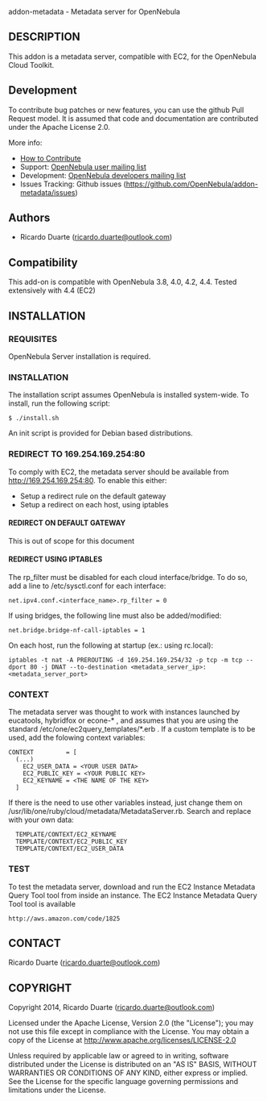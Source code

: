 addon-metadata - Metadata server for OpenNebula

## DESCRIPTION

This addon is a metadata server, compatible with EC2, 
for the OpenNebula Cloud Toolkit.

## Development

To contribute bug patches or new features, you can use the github Pull Request model. It is assumed that code and documentation are contributed under the Apache License 2.0. 

More info:
* [How to Contribute](http://opennebula.org/software:add-ons#how_to_contribute_to_an_existing_add-on)
* Support: [OpenNebula user mailing list](http://opennebula.org/community:mailinglists)
* Development: [OpenNebula developers mailing list](http://opennebula.org/community:mailinglists)
* Issues Tracking: Github issues (https://github.com/OpenNebula/addon-metadata/issues)

## Authors

* Ricardo Duarte (ricardo.duarte@outlook.com)

## Compatibility

This add-on is compatible with OpenNebula 3.8, 4.0, 4.2, 4.4.
Tested extensively with 4.4 (EC2)

## INSTALLATION

### REQUISITES

OpenNebula Server installation is required.

### INSTALLATION

The installation script assumes OpenNebula is installed system-wide.
To install, run the following script:

    $ ./install.sh

An init script is provided for Debian based distributions.

### REDIRECT TO 169.254.169.254:80

To comply with EC2, the metadata server should be available from 
http://169.254.169.254:80.
To enable this either:

- Setup a redirect rule on the default gateway
- Setup a redirect on each host, using iptables

#### REDIRECT ON DEFAULT GATEWAY

This is out of scope for this document

#### REDIRECT USING IPTABLES

The rp_filter must be disabled for each cloud interface/bridge.
To do so, add a line to /etc/sysctl.conf for each interface:
```
net.ipv4.conf.<interface_name>.rp_filter = 0
```
If using bridges, the following line must also be added/modified:
```
net.bridge.bridge-nf-call-iptables = 1
```
On each host, run the following at startup (ex.: using rc.local):
```
iptables -t nat -A PREROUTING -d 169.254.169.254/32 -p tcp -m tcp --dport 80 -j DNAT --to-destination <metadata_server_ip>:<metadata_server_port>
```

### CONTEXT

The metadata server was thought to work with instances launched by eucatools, hybridfox or econe-* , and assumes that you are using the standard /etc/one/ec2query_templates/*.erb .
If a custom template is to be used, add the folowing context variables:
```
CONTEXT         = [
  (...)
    EC2_USER_DATA = <YOUR USER DATA>
    EC2_PUBLIC_KEY = <YOUR PUBLIC KEY>
    EC2_KEYNAME = <THE NAME OF THE KEY>
  ]
```
If there is the need to use other variables instead, just change them on /usr/lib/one/ruby/cloud/metadata/MetadataServer.rb.
Search and replace with your own data:
```
  TEMPLATE/CONTEXT/EC2_KEYNAME
  TEMPLATE/CONTEXT/EC2_PUBLIC_KEY
  TEMPLATE/CONTEXT/EC2_USER_DATA
```

### TEST

To test the metadata server, download and run the EC2 Instance Metadata Query Tool tool from inside an instance.
The EC2 Instance Metadata Query Tool tool is available 

    http://aws.amazon.com/code/1825

## CONTACT

Ricardo Duarte (ricardo.duarte@outlook.com)

## COPYRIGHT

Copyright 2014, Ricardo Duarte (ricardo.duarte@outlook.com)

Licensed under the Apache License, Version 2.0 (the "License"); you may
not use this file except in compliance with the License. You may obtain
a copy of the License at http://www.apache.org/licenses/LICENSE-2.0

Unless required by applicable law or agreed to in writing, software
distributed under the License is distributed on an "AS IS" BASIS,
WITHOUT WARRANTIES OR CONDITIONS OF ANY KIND, either express or implied.
See the License for the specific language governing permissions and
limitations under the License.

